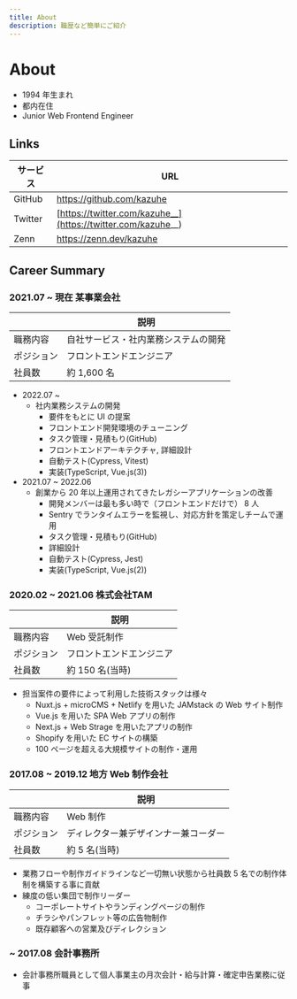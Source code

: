 ```yaml
---
title: About
description: 職歴など簡単にご紹介
---
```


# About

- 1994 年生まれ
- 都内在住
- Junior Web Frontend Engineer

## Links

| サービス | URL |
| --- | --- |
| GitHub | https://github.com/kazuhe |
| Twitter | [https://twitter.com/kazuhe__](https://twitter.com/kazuhe__) |
| Zenn | https://zenn.dev/kazuhe |

## Career Summary

### 2021.07 ~ 現在 某事業会社

| | 説明 |
| --- | --- |
| 職務内容 | 自社サービス・社内業務システムの開発 |
| ポジション | フロントエンドエンジニア |
| 社員数 | 約 1,600 名 |

- 2022.07 ~
  - 社内業務システムの開発
    - 要件をもとに UI の提案
    - フロントエンド開発環境のチューニング
    - タスク管理・見積もり(GitHub)
    - フロントエンドアーキテクチャ, 詳細設計
    - 自動テスト(Cypress, Vitest)
    - 実装(TypeScript, Vue.js(3))
- 2021.07 ~ 2022.06
  - 創業から 20 年以上運用されてきたレガシーアプリケーションの改善
    - 開発メンバーは最も多い時で（フロントエンドだけで） 8 人
    - Sentry でランタイムエラーを監視し、対応方針を策定しチームで運用
    - タスク管理・見積もり(GitHub)
    - 詳細設計
    - 自動テスト(Cypress, Jest)
    - 実装(TypeScript, Vue.js(2))

### 2020.02 ~ 2021.06 株式会社TAM

| | 説明 |
| --- | --- |
| 職務内容 | Web 受託制作 |
| ポジション | フロントエンドエンジニア |
| 社員数 | 約 150 名(当時) |

- 担当案件の要件によって利用した技術スタックは様々
  - Nuxt.js + microCMS + Netlify を用いた JAMstack の Web サイト制作
  - Vue.js を用いた SPA Web アプリの制作
  - Next.js + Web Strage を用いたアプリの制作
  - Shopify を用いた EC サイトの構築
  - 100 ページを超える大規模サイトの制作・運用

### 2017.08 ~ 2019.12 地方 Web 制作会社

| | 説明 |
| --- | --- |
| 職務内容 | Web 制作 |
| ポジション | ディレクター兼デザインナー兼コーダー |
| 社員数 | 約 5 名(当時) |

- 業務フローや制作ガイドラインなど一切無い状態から社員数 5 名での制作体制を構築する事に貢献
- 練度の低い集団で制作リーダー
  - コーポレートサイトやランディングページの制作
  - チラシやパンフレット等の広告物制作
  - 既存顧客への営業及びディレクション

### ~ 2017.08 会計事務所

- 会計事務所職員として個人事業主の月次会計・給与計算・確定申告業務に従事
